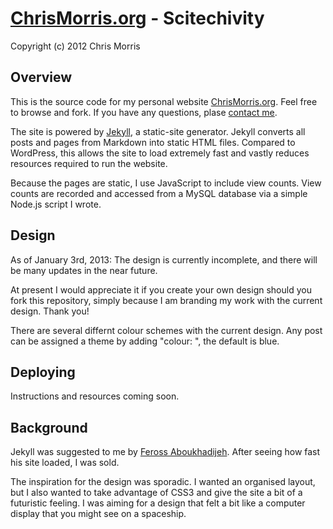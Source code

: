 # [ChrisMorris.org](http://chrismorris.org) - Scitechivity

Copyright (c) 2012 Chris Morris

Overview
--------
This is the source code for my personal website [ChrisMorris.org](http://chrismorris.org). Feel free to browse and fork. If you have any questions, plase [contact me](http://chrismorris.org/contact).

The site is powered by [Jekyll](http://jekyllrb.com/), a static-site generator. Jekyll converts all posts and pages from Markdown into static HTML files. Compared to WordPress, this allows the site to load extremely fast and vastly reduces resources required to run the website.

Because the pages are static, I use JavaScript to include view counts. View counts are recorded and accessed from a MySQL database via a simple Node.js script I wrote.

Design
------
As of January 3rd, 2013: The design is currently incomplete, and there will be many updates in the near future.

At present I would appreciate it if you create your own design should you fork this repository, simply because I am branding my work with the current design. Thank you!

There are several differnt colour schemes with the current design. Any post can be assigned a theme by adding "colour: <colour>", the default is blue.

Deploying
---------
Instructions and resources coming soon.

Background
----------
Jekyll was suggested to me by [Feross Aboukhadijeh](http://feross.org/). After seeing how fast his site loaded, I was sold.

The inspiration for the design was sporadic. I wanted an organised layout, but I also wanted to take advantage of CSS3 and give the site a bit of a futuristic feeling. I was aiming for a design that felt a bit like a computer display that you might see on a spaceship.
